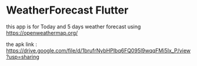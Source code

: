# WeatherForecast Flutter
this app is for Today and 5 days weather forecast using https://openweathermap.org/

the apk link : 
https://drive.google.com/file/d/1brufrNybHPlbq6FQ095l9wqqFMi5Ix_P/view?usp=sharing


